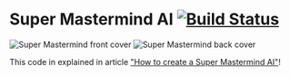 Super Mastermind AI [![Build Status](https://travis-ci.com/yvan-sraka/mastermind.svg?token=r9S39DVzZNKVuhr9yRC6&branch=master)](https://travis-ci.com/yvan-sraka/mastermind)
==========

![Super Mastermind front cover](https://cf.geekdo-images.com/medium/img/kOICPpOLbw0qbjtT_cogUUbbW-E=/fit-in/500x500/filters:no_upscale()/pic382728.jpg)
![Super Mastermind back cover](https://cf.geekdo-images.com/medium/img/2Pg6QMpUzGFKlTAq-nc5M3rl9tQ=/fit-in/500x500/filters:no_upscale()/pic382729.jpg)

This code in explained in article ["How to create a Super Mastermind AI"](https://yvan-sraka.github.io/2018/06/06/how-to-create-a-mastermind-ai.html)!
